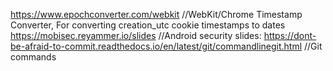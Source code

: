 https://www.epochconverter.com/webkit                                                 //WebKit/Chrome Timestamp Converter, For converting creation_utc cookie timestamps to dates
https://mobisec.reyammer.io/slides                                                    //Android security slides:
https://dont-be-afraid-to-commit.readthedocs.io/en/latest/git/commandlinegit.html     //Git commands
